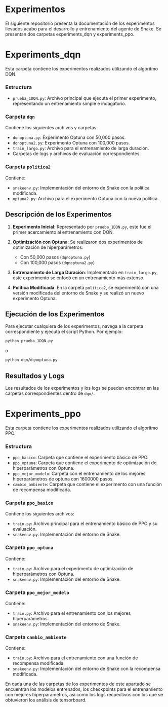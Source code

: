 # Experimentos 

El siguiente repositorio presenta la documentación de los experimentos llevados acabo para el desarrollo y entrenamiento del agente de Snake. Se presentan dos carpetas experiments_dqn y experiments_ppo.

# Experiments_dqn

Esta carpeta contiene los experimentos realizados utilizando el algoritmo DQN.

### Estructura

- `prueba_1DQN.py`: Archivo principal que ejecuta el primer experimento, representando un entrenamiento simple e indagatorio.

### Carpeta `dqn`

Contiene los siguientes archivos y carpetas:

- `dqnoptuna.py`: Experimento Optuna con 50,000 pasos.
- `dqnoptuna2.py`: Experimento Optuna con 100,000 pasos.
- `train_largo.py`: Archivo para el entrenamiento de larga duración.
- Carpetas de logs y archivos de evaluación correspondientes.

### Carpeta `politica2`

Contiene:

- `snakeenv.py`: Implementación del entorno de Snake con la política modificada.
- `optuna2.py`: Archivo para el experimento Optuna con la nueva política.

## Descripción de los Experimentos

1. **Experimento Inicial**: Representado por `prueba_1DQN.py`, este fue el primer acercamiento al entrenamiento con DQN.

2. **Optimización con Optuna**: Se realizaron dos experimentos de optimización de hiperparámetros:
   - Con 50,000 pasos (`dqnoptuna.py`)
   - Con 100,000 pasos (`dqnoptuna2.py`)

3. **Entrenamiento de Larga Duración**: Implementado en `train_largo.py`, este experimento se enfocó en un entrenamiento más extenso.

4. **Política Modificada**: En la carpeta `politica2`, se experimentó con una versión modificada del entorno de Snake y se realizó un nuevo experimento Optuna.

## Ejecución de los Experimentos

Para ejecutar cualquiera de los experimentos, navega a la carpeta correspondiente y ejecuta el script Python. Por ejemplo:

```bash
python prueba_1DQN.py
```
o
```bash
python dqn/dqnoptuna.py
```

## Resultados y Logs

Los resultados de los experimentos y los logs se pueden encontrar en las carpetas correspondientes dentro de `dqn/`.

# Experiments_ppo

Esta carpeta contiene los experimentos realizados utilizando el algoritmo PPO.

### Estructura

- `ppo_basico`: Carpeta que contiene el experimento básico de PPO.
- `ppo_optuna`: Carpeta que contiene el experimento de optimización de hiperparámetros con Optuna.
- `ppo_mejor_modelo`: Carpeta con el entrenamiento de los mejores hiperparámetros de optuna con 1600000 pasos.
- `cambio_ambiente`: Carpeta que contiene el experimento con una función de recompensa modificada.

### Carpeta `ppo_basico`

Contiene los siguientes archivos:

- `train.py`: Archivo principal para el entrenamiento básico de PPO y su evaluación.
- `snakeenv.py`: Implementación del entorno de Snake.

### Carpeta `ppo_optuna`

Contiene:

- `train.py`: Archivo para el experimento de optimización de hiperparámetros con Optuna.
- `snakeenv.py`: Implementación del entorno de Snake.

### Carpeta `ppo_mejor_modelo`

Contiene:

- `train.py`: Archivo para el entrenamiento con los mejores hiperparámetros.
- `snakeenv.py`: Implementación del entorno de Snake.

### Carpeta `cambio_ambiente`

Contiene:

- `train.py`: Archivo para el entrenamiento con una función de recompensa modificada.
- `snakeenv.py`: Implementación del entorno de Snake con la recompensa modificada.

En cada una de las carpetas de los experimentos de este apartado se encuentran los modelos entrenados, los checkpoints para el entrenamiento con mejores 
hiperparametros, así como los logs recpectivos con los que se obtuvieron los análisis de tensorboard.
